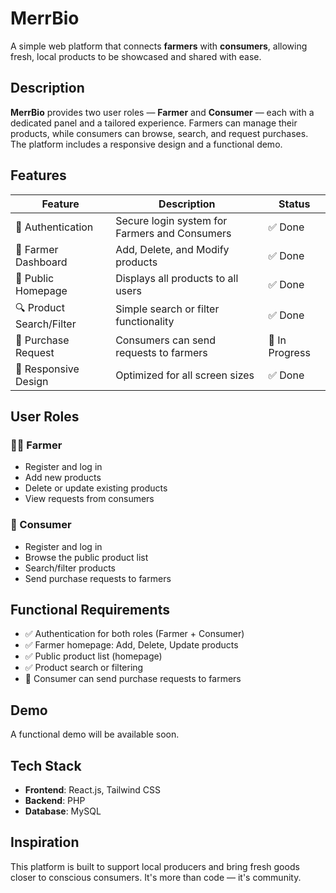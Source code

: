 # MerrBio

A simple web platform that connects **farmers** with **consumers**, allowing fresh, local products to be showcased and shared with ease.

## Description

**MerrBio** provides two user roles — **Farmer** and **Consumer** — each with a dedicated panel and a tailored experience. Farmers can manage their products, while consumers can browse, search, and request purchases. The platform includes a responsive design and a functional demo.

## Features

| Feature | Description | Status |
|--------|-------------|--------|
| 👤 Authentication | Secure login system for Farmers and Consumers | ✅ Done |
| 🧺 Farmer Dashboard | Add, Delete, and Modify products | ✅ Done |
| 🏡 Public Homepage | Displays all products to all users | ✅ Done |
| 🔍 Product Search/Filter | Simple search or filter functionality | ✅ Done |
| 📩 Purchase Request | Consumers can send requests to farmers | 🔄 In Progress |
| 📱 Responsive Design | Optimized for all screen sizes | ✅ Done |

## User Roles

### 👨‍🌾 Farmer
- Register and log in
- Add new products
- Delete or update existing products
- View requests from consumers

### 🛒 Consumer
- Register and log in
- Browse the public product list
- Search/filter products
- Send purchase requests to farmers

##  Functional Requirements

- ✅ Authentication for both roles (Farmer + Consumer)
- ✅ Farmer homepage: Add, Delete, Update products
- ✅ Public product list (homepage)
- ✅ Product search or filtering
- 🔄 Consumer can send purchase requests to farmers

##  Demo

A functional demo will be available soon. 

##  Tech Stack

- **Frontend**: React.js, Tailwind CSS
- **Backend**: PHP
- **Database**: MySQL

## Inspiration

This platform is built to support local producers and bring fresh goods closer to conscious consumers. It's more than code — it's community.

